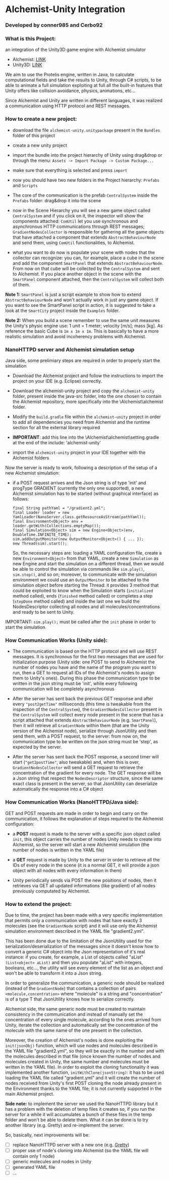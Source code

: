# Alchemist-Unity Integration
### Developed by conner985 and Cerbo92

### What is this Project:
an integration of the Unity3D game engine with Alchemist simulator

* Alchemist: [LINK](https://github.com/AlchemistSimulator/Alchemist)
* Unity3D: [LINK](https://unity3d.com/)

We aim to use the Protelis engine, written in Java, to calculate computational fields and take the results to Unity, through C# scripts, to be able to animate a full simulation exploiting at full all the built-in features that Unity offers like collision avoidance, physics, animations, etc...

Since Alchemist and Unity are written in different languages, it was realized a communication using HTTP protocol and REST messages.

### How to create a new project:

* download the file `alchemist-unity.unitypackage` present in the `Bundles` folder of this project


* create a new unity project


* import the bundle into the project hierarchy of Unity using drag&drop or through the menu: `Assets -> Import Package -> Custom Package...`


* make sure that everything is selected and press `import`


* now you should have two new folders in the Project hierarchy: `Prefabs` and `Scripts`


* The core of the communication is the prefab `CentralSystem` inside the `Prefabs` folder: drag&drop it into the scene


* now in the Scene Hierarchy you will see a new game object called `CentralSystem` and if you click on it, the inspector will show the components attached: `ComUtil` let you use synchronous and asynchronous HTTP communications through REST messages; `GradientNodesCollector` is responsible for gathering all the game objects that have attached a component that extends `AbstractBehaviourNode` and send them, using `ComUtil` functionalities, to Alchemist.


* what you want to do now is populate your scene with nodes that the collector can recognize: you can, for example, place a cube in the scene and add the component `SmartPanel` that extends `AbstractBehaviourNode`. From now on that cube will be collected by the `CentralSystem` and sent to Alchemist. If you place another object in the scene with the `SmartPanel` component attached, then the `CentralSystem` will collect both of them.

**Note 1:** `SmartPanel` is just a script example to show how to extend `AbstractBehaviourNode` and won't actually work in just any game object. If you want to see the SmartPanel script in action, it is suggested to take a look at the `SmartCity` project inside the `Examples` folder.

**Note 2:** When you build a scene remember to use the same unit measures the Unity's physic engine use: 1 unit = 1 meter; velocity [m/s]; mass [kg]. As reference the basic Cube is `1m x 1m x 1m`. This is basically to have a more realistic simulation and avoid incoherency problems with Alchemist.

### NanoHTTPD server and Alchemist simulation setup
Java side, some prelimiary steps are required in order to properly start the simulation

* Download the Alchemist project and follow the instructions to import the project on your IDE (e.g. Eclipse) correctly.

* Download the alchemist-unity project and copy the `alchemist-unity` folder, present inside the java-src folder, into the one chosen to contain the Alchemist repository, more specifically into the \Alchemist\alchemist folder.

* Modify the `build.gradle` file within the `alchemist-unity` project in order to add all dependencies you need from Alchemist and the  runtime section for all the external library required

* **IMPORTANT**: add this line into the \Alchemist\alchemist\setting.gradle at the end of the include: 'alchemist-unity'

* import the `alchemist-unity` project in your IDE  together with the Alchemist folders

Now the server is ready to work, following a description of the setup of a new Alchemist simulation:

* if a POST request arrives and the Json string is of type 'init' and progType GRADIENT (currently the only one supported), a new Alchemist simulation has to be started (without graphical interface) as follows:
   ```
   final String pathYaml = "/gradient2.yml";
   final Loader loader = new YamlLoader(NanoServer.class.getResourceAsStream(pathYaml));
   final Environment<Object> env = loader.getWith(Collections.emptyMap());
   final Simulation<Object> sim = new Engine<Object>(env, DoubleTime.INFINITE_TIME);
   sim.addOutputMonitor(new OutputMonitor<Object>() { ... });
   new Thread(sim).start();
   ```
   So, the necessary steps are: loading a YAML configuration file, create a new `Environment<Object>` from that YAML, create a  new `Simulation` as new Engine and start the simulation on a different thread, then we would be able to control the simulation via commands like `sim.play()`, `sim.stop()`, and so on; moreover, to communicate with the simulation environment we could use an `OutputMonitor` to be attached to the simulation object before starting the Thread: it provides 3 method that could be exploited to know when the Simulation starts (`initialized` method called), ends (`finished` method called) or completes a step (`stepDone` method called) and inside the last one we build the NodesDescriptor collecting all nodes and all molecules/concentrations and ready to be sent to Unity.

IMPORTANT: `sim.play();` must be called after the `init` phase in order to start the simulation. 


### How Communication Works (Unity side):

* The communication is based on the HTTP protocol and will use REST messages. It is synchronous for the first two messages that are used for initialization purpose (Unity side: one POST to send to Alchemist the number of nodes you have and the name of the program you want to run, then a GET to request all IDs of the Alchemist's nodes to assign them to Unity's ones). During this phase the communication type to be written in the json string must be 'init', while every following communication will be completely asynchronous


* After the server has sent back the previous GET response and after every `"post2getTime"` milliseconds (this time is tweakable from the inspection of the `CentralSystem`), the `GradientNodesCollector` present in the `CentralSystem` will collect every node present in the scene that has a script attached that extends `AbstractBehaviourNode` (e.g. `SmartPanel`), then it will retrieve all `GradientNode` within them (that are the Unity version of the Alchemist node), serialize through JsonUtility and then send them, with a POST request, to the server: from now on, the communication type to be written on the json string must be 'step', as expected by the server.


* After the server has sent back the POST response, a second timer will start (`"get2postTime"`, also tweakable) and, when this is over, `GradientNodesCollector` will send a GET request to retrieve the concentration of the gradient for every node. The GET response will be a Json string that respect the `NodesDescriptor` structure, since the same exact class is present in the server, so that JsonUtility can deserialize automatically the response into a C# object

### How Communication Works (NanoHTTPD/Java side):

GET and POST requests are made in order to begin and carry on the communication, it follows the explanation of steps required to the Alchemist configuration:

* a **POST** request is made to the server with a specific json object called `init`, this object carries the number of nodes Unity needs to create into Alchemist, so the server will start a new Alchemist simulation (the number of nodes is written in the YAML file)


* a **GET** request is made by Unity to the server in order to retrieve all the IDs of every node in the scene (it is a normal GET, it will provide a json object with all nodes with every information in them)


* Unity periodically sends via POST the new positions of nodes, then it retrieves via GET all updated informations (like gradient) of all nodes previously computated by Alchemist.

### How to extend the project:

Due to time, the project has been made with a very specific implementation that permits only a communication with nodes that have exactly 3 molecules (see the `GradientNode` script) and it will use only the Alchemist simulation environment described in the YAML file "gradient2.yml".

This has been done due to the limitation of the JsonUtility used for the serialization/deserialization of the messages since it doesn't know how to convert a generic C# object into the Json representation of it's real instance: if you create, for example, a List of objects called "aList" `(List<object> aList)` and then you populate "aList" with integers, booleans, etc..., the utility will see every element of the list as an object and won't be able to transform it into a Json string.

In order to generalize the communication, a generic node should be realized (instead of the `GradientNode`) that contains a collection of pairs `<molecule,concentration>` where "molecule" is a string and "concentration" is of a type T that JsonUtility knows how to serialize correctly.

Alchemist side, the same generic node must be created to maintain consistency in the communication and instead of manually set the concentration of every single molecule, according to the ones arrived from Unity, iterate the collection and automatically set the concentration of the molecule with the same name of the one present in the collection.

Moreover, the creation of Alchemist's nodes is done exploiting the `init(jsonObj)` function, which will use nodes and molecules described in the YAML file "gradient2.yml", so they will be exactly in the number and with the molecules described in that file (once known the number of nodes and molecules created in Unity, the same number and molecules must be written in the YAML file).
In order to exploit the cloning functionality it was implemented another function, `initWithClone(jsonString)`: it has to be used loading the YAML file called "gradient.yml" and it will create the number of nodes received from Unity's first POST cloning the node already present in the Environment thanks to the YAML file; it is not currently supported in the main Alchemist project.

**Side note:** to implement the server we used the NanoHTTPD library but it has a problem with the deletion of temp files it creates so, if you run the server for a while it will accumulates a bunch of these files in the temp folder and won't be able to delete them. What it can be done is to try another library (e.g. Gretty) and re-implement the server.

So, basically, next improvements will be:
- [ ] replace NanoHTTPD server with a new one (e.g. [Gretty](https://github.com/akhikhl/gretty))
- [ ] proper use of node's cloning into Alchemist (so the YAML file will contain only 1 node)
- [ ] generic molecules and nodes in Unity
- [ ] generated YAML file
- [ ] ...
